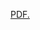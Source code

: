 


<a href="https://github.com/Nhiem/tran.github.io/blob/master/tran_cv.pdf" target="Tran_Van_Nhiem_CV">PDF.</a>
